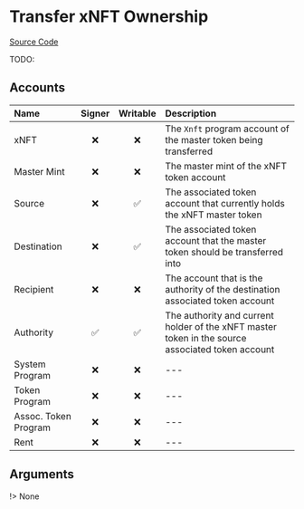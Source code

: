# Transfer xNFT Ownership

[Source Code](https://github.com/coral-xyz/xnft/blob/master/programs/xnft/src/instructions/transfer.rs)

TODO:

## Accounts

| Name                 | Signer | Writable | Description                                                                                      |
| :------------------- | :----: | :------: | :----------------------------------------------------------------------------------------------- |
| xNFT                 |   ❌   |    ❌    | The `Xnft` program account of the master token being transferred                                 |
| Master Mint          |   ❌   |    ❌    | The master mint of the xNFT token account                                                        |
| Source               |   ❌   |    ✅    | The associated token account that currently holds the xNFT master token                          |
| Destination          |   ❌   |    ✅    | The associated token account that the master token should be transferred into                    |
| Recipient            |   ❌   |    ❌    | The account that is the authority of the destination associated token account                    |
| Authority            |   ✅   |    ✅    | The authority and current holder of the xNFT master token in the source associated token account |
| System Program       |   ❌   |    ❌    | ---                                                                                              |
| Token Program        |   ❌   |    ❌    | ---                                                                                              |
| Assoc. Token Program |   ❌   |    ❌    | ---                                                                                              |
| Rent                 |   ❌   |    ❌    | ---                                                                                              |

## Arguments

!> None
